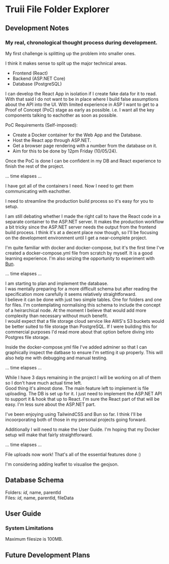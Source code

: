 # Truii File Folder Explorer

## Development Notes
### My real, chronological thought process during development.

My first challenge is splitting up the problem into smaller ones.

I think it makes sense to split up the major technical areas.
- Frontend (React)
- Backend (ASP.NET Core)
- Database (PostgreSQL)

I can develop the React App in isolation if I create fake data for it to read. 
With that said I do not want to be in place where I build false assumptions about the API into the UI.
With limited experience in ASP I want to get to a Proof of Concept (PoC) stage as early as possible. i.e. I want all the key components talking to eachother as soon as possible.

PoC Requirements (Self-imposed):
- Create a Docker container for the Web App and the Database.
- Host the React app through ASP.NET.
- Get a browser page rendering with a number from the database on it.
- Aim for this to be done by 12pm Friday (10/05/24).

Once the PoC is done I can be confident in my DB and React experience to finish the rest of the project.

... time elapses ...

I have got all of the containers I need. Now I need to get them communicating with eachother.

I need to streamline the production build process so it's easy for you to setup. 

I am still debating whether I made the right call to have the React code in a separate container to the ASP.NET server. It makes the production workflow a bit tricky since the ASP.NET server needs the output from the frontend build process. I think it's at a decent place now though, so I'll be focusing on the development environment until I get a near-complete project.

I'm quite familiar with docker and docker-compose, but it's the first time I've created a docker-compose.yml file from scratch by myself. It is a good learning experience. I'm also seizing the opportunity to experiment with [Bun](https://bun.sh).

... time elapses ...

I am starting to plan and implement the database.  
I was mentally preparing for a more difficult schema but after reading the specification more carefully it seems relatively straightforward.  
I believe it can be done with just two simple tables. One for folders and one for files. I'm contemplating normalising this schema to include the concept of a heirarchical node. At the moment I believe that would add more complexity than necessary without much benefit.   
I would expect that a file storage cloud service like AWS's S3 buckets would be better suited to file storage than PostgreSQL. If I were building this for commercial purposes I'd read more about that option before diving into Postgres file storage.

Inside the docker-compose.yml file I've added adminer so that I can graphically inspect the datbase to ensure I'm setting it up properly. This will also help me with debugging and manual testing.

... time elapses ...

While I have 3 days remaining in the project I will be working on all of them so I don't have much actual time left.  
Good thing it's almost done. The main feature left to implement is file uploading. The DB is set up for it. I just need to implement the ASP.NET API to support it & hook that up to React. I'm sure the React part of that will be easy. I'm less sure about the ASP.NET part.  

I've been enjoying using TailwindCSS and Bun so far. I think I'll be incoorporating both of those in my personal projects going forward.

Additionally I will need to make the User Guide. I'm hoping that my Docker setup will make that fairly straightforward.

... time elapses ...

File uploads now work! That's all of the essential features done :)

I'm considering adding leaflet to visualise the geojson.

## Database Schema

Folders: *id*, name, parentId  
Files: *id*, name, parentId, fileData

## User Guide

### System Limitations
Maximum filesize is 100MB.

## Future Development Plans

